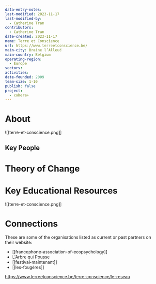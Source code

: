 ```yaml
---
data-entry-notes: 
last-modified: 2023-11-17
last-modified-by:
  - Catherine Tran
contributors:
  - Catherine Tran
date-created: 2023-11-17
name: Terre et Conscience
url: https://www.terreetconscience.be/
main-city: Braine l’Alleud
main-country: Belgium
operating-region:
  - Europe
sectors: 
activities: 
date-founded: 2009
team-size: 1-10
publish: false
project:
  - cohere+
---
```



# About


![[terre-et-conscience.png]]
## Key People


# Theory of Change


# Key Educational Resources



![[terre-et-conscience.png]]
# Connections

These are some of the organisations listed as current or past partners on their website:
- [[francophone-association-of-ecopsychology]]
- L'Arbre qui Pousse
- [[festival-maintenant]]
- [[les-fougères]]


https://www.terreetconscience.be/terre-conscience/le-reseau